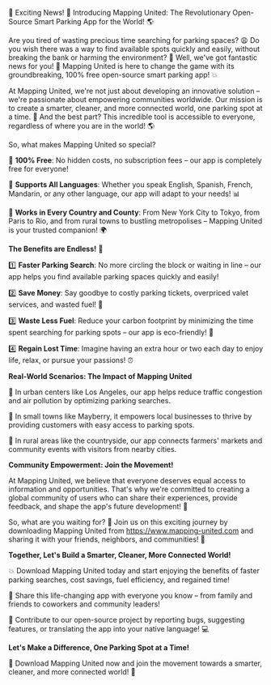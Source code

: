 🚨 Exciting News! 🚨 Introducing Mapping United: The Revolutionary Open-Source Smart Parking App for the World! 🌎

Are you tired of wasting precious time searching for parking spaces? 😩 Do you wish there was a way to find available spots quickly and easily, without breaking the bank or harming the environment? 🌟 Well, we've got fantastic news for you! 🚨 Mapping United is here to change the game with its groundbreaking, 100% free open-source smart parking app! 💥

At Mapping United, we're not just about developing an innovative solution – we're passionate about empowering communities worldwide. Our mission is to create a smarter, cleaner, and more connected world, one parking spot at a time. 🌟 And the best part? This incredible tool is accessible to everyone, regardless of where you are in the world! 🌎

So, what makes Mapping United so special?

🔹 **100% Free**: No hidden costs, no subscription fees – our app is completely free for everyone!

🔹 **Supports All Languages**: Whether you speak English, Spanish, French, Mandarin, or any other language, our app will adapt to your needs! 📊

🔹 **Works in Every Country and County**: From New York City to Tokyo, from Paris to Rio, and from rural towns to bustling metropolises – Mapping United is your trusted companion! 🌍

**The Benefits are Endless!** 🤩

1️⃣ **Faster Parking Search**: No more circling the block or waiting in line – our app helps you find available parking spaces quickly and easily!

2️⃣ **Save Money**: Say goodbye to costly parking tickets, overpriced valet services, and wasted fuel! 💸

3️⃣ **Waste Less Fuel**: Reduce your carbon footprint by minimizing the time spent searching for parking spots – our app is eco-friendly! 🌿

4️⃣ **Regain Lost Time**: Imagine having an extra hour or two each day to enjoy life, relax, or pursue your passions! ⏰

**Real-World Scenarios: The Impact of Mapping United**

📍 In urban centers like Los Angeles, our app helps reduce traffic congestion and air pollution by optimizing parking searches.

📍 In small towns like Mayberry, it empowers local businesses to thrive by providing customers with easy access to parking spots.

📍 In rural areas like the countryside, our app connects farmers' markets and community events with visitors from nearby cities.

**Community Empowerment: Join the Movement!**

At Mapping United, we believe that everyone deserves equal access to information and opportunities. That's why we're committed to creating a global community of users who can share their experiences, provide feedback, and shape the app's future development! 🌟

So, what are you waiting for? 🤔 Join us on this exciting journey by downloading Mapping United from https://www.mapping-united.com and sharing it with your friends, neighbors, and communities! 📲

**Together, Let's Build a Smarter, Cleaner, More Connected World!**

💥 Download Mapping United today and start enjoying the benefits of faster parking searches, cost savings, fuel efficiency, and regained time!

🤝 Share this life-changing app with everyone you know – from family and friends to coworkers and community leaders!

🌟 Contribute to our open-source project by reporting bugs, suggesting features, or translating the app into your native language! 💻

**Let's Make a Difference, One Parking Spot at a Time!**

💪 Download Mapping United now and join the movement towards a smarter, cleaner, and more connected world! 🌟